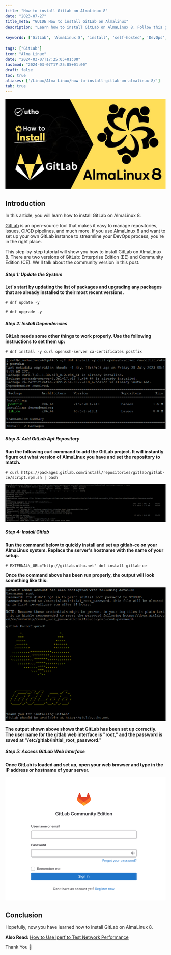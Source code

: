 ```yaml
---
title: "How to install GitLab on AlmaLinux 8"
date: "2023-07-27"
title_meta: "GUIDE How to install GitLab on Almalinux"
description: "Learn how to install GitLab on AlmaLinux 8. Follow this guide to set up GitLab, a self-hosted platform for version control, collaboration, and continuous integration/continuous deployment (CI/CD) pipelines."

keywords: ['GitLab', 'AlmaLinux 8', 'install', 'self-hosted', 'DevOps', 'version control', 'CI/CD']

tags: ["GitLab"]
icon: "Alma Linux"
date: "2024-03-07T17:25:05+01:00"
lastmod: "2024-03-07T17:25:05+01:00" 
draft: false
toc: true
aliases: ['/Linux/Alma Linux/how-to-install-gitlab-on-almalinux-8/']
tab: true
---
```


![How to install GitLab on AlmaLinux 8](images/How-to-install-GitLab-on-AlmaLinux-8-1024x576.jpg)

## Introduction

In this article, you will learn how to install GitLab on AlmaLinux 8.

[GitLab](https://en.wikipedia.org/wiki/GitLab) is an open-source tool that makes it easy to manage repositories, issues, CI/CD pipelines, and much more. If you use AlmaLinux 8 and want to set up your own GitLab instance to streamline your DevOps process, you're in the right place.

This step-by-step tutorial will show you how to install GitLab on AlmaLinux 8. There are two versions of GitLab: Enterprise Edition (EE) and Community Edition (CE). We'll talk about the community version in this post.

##### Step 1: Update the System

**Let's start by updating the list of packages and upgrading any packages that are already installed to their most recent versions.**

```
# dnf update -y

```

```
# dnf upgrade -y

```

##### Step 2: Install Dependencies

**GitLab needs some other things to work properly. Use the following instructions to set them up:**

```
# dnf install -y curl openssh-server ca-certificates postfix

```

![dependencies](images/image-1223.png)

##### Step 3: Add GitLab Apt Repository

**Run the following curl command to add the GitLab project. It will instantly figure out what version of AlmaLinux you have and set the repository to match.**

```
# curl https://packages.gitlab.com/install/repositories/gitlab/gitlab-ce/script.rpm.sh | bash

```

![install GitLab on AlmaLinux](images/image-1224-1024x240.png)

##### Step 4: Install Gitlab

**Run the command below to quickly install and set up gitlab-ce on your AlmaLinux system. Replace the server's hostname with the name of your setup.**

```
# EXTERNAL\_URL="http://gitlab.utho.net" dnf install gitlab-ce

```

**Once the command above has been run properly, the output will look something like this:**

![How to install GitLab on AlmaLinux 8](images/image-1220.png)

**The output shown above shows that GitLab has been set up correctly. The user name for the gitlab web interface is "root," and the password is saved at "/etc/gitlab/initial\_root\_password."**

##### Step 5: Access GitLab Web Interface

**Once GitLab is loaded and set up, open your web browser and type in the IP address or hostname of your server.**

![How to install GitLab on AlmaLinux 8](images/image-1219.png)

## Conclusion

Hopefully, now you have learned how to install GitLab on AlmaLinux 8.

**Also Read:** [How to Use Iperf to Test Network Performance](https://utho.com/docs/tutorial/how-to-use-iperf-to-test-network-performance/)

Thank You 🙂
